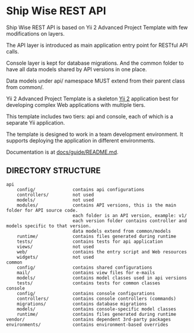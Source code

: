 # Ship Wise REST API

Ship Wise REST API is based on Yii 2 Advanced Project Template with few modifications on layers.

The API layer is introduced as main application entry point for RESTful API calls.


Console layer is kept for database migrations.
And the common folder to have all data models shared by API versions in one place.


Data models under api/ namespace MUST extend from their parent class from common/.


Yii 2 Advanced Project Template is a skeleton [Yii 2](http://www.yiiframework.com/) application best for
developing complex Web applications with multiple tiers.


This template includes two tiers: api and console, each of which
is a separate Yii application.


The template is designed to work in a team development environment. It supports
deploying the application in different environments.

Documentation is at [docs/guide/README.md](docs/guide/README.md).


DIRECTORY STRUCTURE
-------------------

```
api
    config/              contains api configurations
    controllers/         not used
    models/              not used
    modules/             contains API versions, this is the main folder for API source code.
                         each folder is an API version, example: v1/
                         each version folder contains controller and models specific to that version.
                         data models extend from common/models
    runtime/             contains files generated during runtime
    tests/               contains tests for api application
    views/               not used
    web/                 contains the entry script and Web resources
    widgets/             not used
common
    config/              contains shared configurations
    mail/                contains view files for e-mails
    models/              contains model classes used in api versions
    tests/               contains tests for common classes    
console
    config/              contains console configurations
    controllers/         contains console controllers (commands)
    migrations/          contains database migrations
    models/              contains console-specific model classes
    runtime/             contains files generated during runtime
vendor/                  contains dependent 3rd-party packages
environments/            contains environment-based overrides
```
